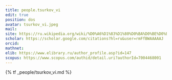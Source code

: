 ```yaml
---
title: people.tsurkov_vi
edit: true
position: dos
avatar: tsurkov_vi.jpeg
mail:
site: https://ru.wikipedia.org/wiki/%D0%A6%D1%83%D1%80%D0%BA%D0%BE%D0%B2,_%D0%92%D0%BB%D0%B0%D0%B4%D0%B8%D0%BC%D0%B8%D1%80_%D0%98%D0%B2%D0%B0%D0%BD%D0%BE%D0%B2%D0%B8%D1%87
scholar: https://scholar.google.com/citations?hl=ru&user=rmFfBWAAAAAJ
orcid:
mathnet:
elib: https://www.elibrary.ru/author_profile.asp?id=147
scopus: https://www.scopus.com/authid/detail.uri?authorId=7004468001
---
```


{% tf _people/tsurkov_vi.md %}
